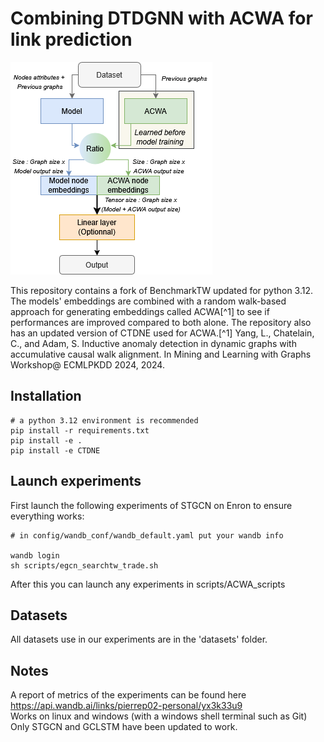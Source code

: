 # Combining DTDGNN with ACWA for link prediction
![Setup](https://github.com/Pierrep02/TWACWA/blob/main/Experiments.png)

This repository contains a fork of BenchmarkTW updated for python 3.12. The models' embeddings are combined with a random walk-based approach for generating embeddings called ACWA[^1] to see if performances are improved compared to both alone. The repository also has an updated version of CTDNE used for ACWA.[^1] Yang, L., Chatelain, C., and Adam, S. Inductive anomaly detection in dynamic graphs with accumulative causal walk alignment. In Mining and Learning with Graphs Workshop@ ECMLPKDD 2024, 2024.

## Installation 
```
# a python 3.12 environment is recommended
pip install -r requirements.txt
pip install -e .
pip install -e CTDNE
```

## Launch experiments 
First launch the following experiments of STGCN on Enron to ensure everything works: 
```
# in config/wandb_conf/wandb_default.yaml put your wandb info

wandb login
sh scripts/egcn_searchtw_trade.sh
```
After this you can launch any experiments in scripts/ACWA_scripts

## Datasets 
All datasets use in our experiments are in the 'datasets' folder. 

## Notes
A report of metrics of the experiments can be found here https://api.wandb.ai/links/pierrep02-personal/yx3k33u9 <br>
Works on linux and windows (with a windows shell terminal such as Git) <br>
Only STGCN and GCLSTM have been updated to work.
